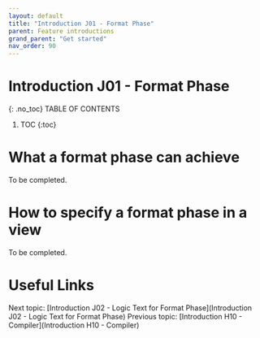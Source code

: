 ```yaml
---
layout: default
title: "Introduction J01 - Format Phase"
parent: Feature introductions
grand_parent: "Get started"
nav_order: 90
---
```


# Introduction J01 - Format Phase
{: .no_toc}
TABLE OF CONTENTS
1. TOC
{:toc}

# What a format phase can achieve
To be completed.


# How to specify a format phase in a view
To be completed.




# Useful Links
Next topic: [Introduction J02 - Logic Text for Format Phase](Introduction J02 - Logic Text for Format Phase)
Previous topic: [Introduction H10 - Compiler](Introduction H10 - Compiler)

